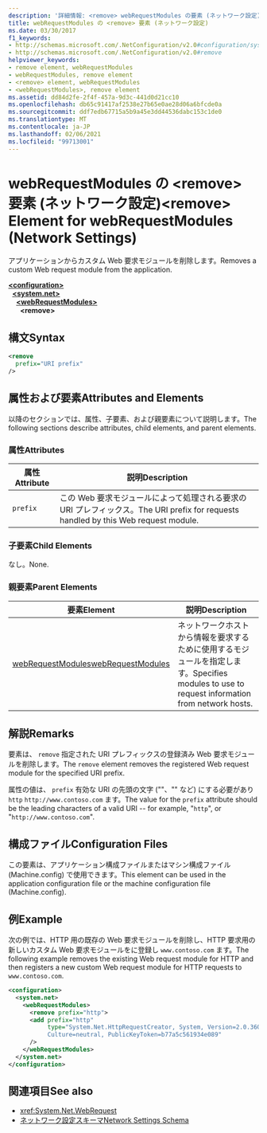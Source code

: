 ```yaml
---
description: '詳細情報: <remove> webRequestModules の要素 (ネットワーク設定)'
title: webRequestModules の <remove> 要素 (ネットワーク設定)
ms.date: 03/30/2017
f1_keywords:
- http://schemas.microsoft.com/.NetConfiguration/v2.0#configuration/system.net/webRequestModules/remove
- http://schemas.microsoft.com/.NetConfiguration/v2.0#remove
helpviewer_keywords:
- remove element, webRequestModules
- webRequestModules, remove element
- <remove> element, webRequestModules
- <webRequestModules>, remove element
ms.assetid: dd84d2fe-2f4f-457a-9d3c-441d0d21cc10
ms.openlocfilehash: db65c91417af2538e27b65e0ae28d06a6bfcde0a
ms.sourcegitcommit: ddf7edb67715a5b9a45e3dd44536dabc153c1de0
ms.translationtype: MT
ms.contentlocale: ja-JP
ms.lasthandoff: 02/06/2021
ms.locfileid: "99713001"
---
```

# <a name="remove-element-for-webrequestmodules-network-settings"></a><span data-ttu-id="35512-103">webRequestModules の \<remove> 要素 (ネットワーク設定)</span><span class="sxs-lookup"><span data-stu-id="35512-103">\<remove> Element for webRequestModules (Network Settings)</span></span>

<span data-ttu-id="35512-104">アプリケーションからカスタム Web 要求モジュールを削除します。</span><span class="sxs-lookup"><span data-stu-id="35512-104">Removes a custom Web request module from the application.</span></span>  
  
[**\<configuration>**](../configuration-element.md)\
&nbsp;&nbsp;[**\<system.net>**](system-net-element-network-settings.md)\
&nbsp;&nbsp;&nbsp;&nbsp;[**\<webRequestModules>**](webrequestmodules-element-network-settings.md)\
&nbsp;&nbsp;&nbsp;&nbsp;&nbsp;&nbsp;**\<remove>**
  
## <a name="syntax"></a><span data-ttu-id="35512-105">構文</span><span class="sxs-lookup"><span data-stu-id="35512-105">Syntax</span></span>  
  
```xml  
<remove
  prefix="URI prefix"
/>  
```  
  
## <a name="attributes-and-elements"></a><span data-ttu-id="35512-106">属性および要素</span><span class="sxs-lookup"><span data-stu-id="35512-106">Attributes and Elements</span></span>  

 <span data-ttu-id="35512-107">以降のセクションでは、属性、子要素、および親要素について説明します。</span><span class="sxs-lookup"><span data-stu-id="35512-107">The following sections describe attributes, child elements, and parent elements.</span></span>  
  
### <a name="attributes"></a><span data-ttu-id="35512-108">属性</span><span class="sxs-lookup"><span data-stu-id="35512-108">Attributes</span></span>  
  
|<span data-ttu-id="35512-109">**属性**</span><span class="sxs-lookup"><span data-stu-id="35512-109">**Attribute**</span></span>|<span data-ttu-id="35512-110">**説明**</span><span class="sxs-lookup"><span data-stu-id="35512-110">**Description**</span></span>|  
|-------------------|---------------------|  
|`prefix`|<span data-ttu-id="35512-111">この Web 要求モジュールによって処理される要求の URI プレフィックス。</span><span class="sxs-lookup"><span data-stu-id="35512-111">The URI prefix for requests handled by this Web request module.</span></span>|  
  
### <a name="child-elements"></a><span data-ttu-id="35512-112">子要素</span><span class="sxs-lookup"><span data-stu-id="35512-112">Child Elements</span></span>  

 <span data-ttu-id="35512-113">なし。</span><span class="sxs-lookup"><span data-stu-id="35512-113">None.</span></span>  
  
### <a name="parent-elements"></a><span data-ttu-id="35512-114">親要素</span><span class="sxs-lookup"><span data-stu-id="35512-114">Parent Elements</span></span>  
  
|<span data-ttu-id="35512-115">**要素**</span><span class="sxs-lookup"><span data-stu-id="35512-115">**Element**</span></span>|<span data-ttu-id="35512-116">**説明**</span><span class="sxs-lookup"><span data-stu-id="35512-116">**Description**</span></span>|  
|-----------------|---------------------|  
|[<span data-ttu-id="35512-117">webRequestModules</span><span class="sxs-lookup"><span data-stu-id="35512-117">webRequestModules</span></span>](webrequestmodules-element-network-settings.md)|<span data-ttu-id="35512-118">ネットワークホストから情報を要求するために使用するモジュールを指定します。</span><span class="sxs-lookup"><span data-stu-id="35512-118">Specifies modules to use to request information from network hosts.</span></span>|  
  
## <a name="remarks"></a><span data-ttu-id="35512-119">解説</span><span class="sxs-lookup"><span data-stu-id="35512-119">Remarks</span></span>  

 <span data-ttu-id="35512-120">要素は、 `remove` 指定された URI プレフィックスの登録済み Web 要求モジュールを削除します。</span><span class="sxs-lookup"><span data-stu-id="35512-120">The `remove` element removes the registered Web request module for the specified URI prefix.</span></span>  
  
 <span data-ttu-id="35512-121">属性の値は、 `prefix` 有効な URI の先頭の文字 (""、"" など) にする必要があり `http` `http://www.contoso.com` ます。</span><span class="sxs-lookup"><span data-stu-id="35512-121">The value for the `prefix` attribute should be the leading characters of a valid URI -- for example, "`http`", or "`http://www.contoso.com`".</span></span>  
  
## <a name="configuration-files"></a><span data-ttu-id="35512-122">構成ファイル</span><span class="sxs-lookup"><span data-stu-id="35512-122">Configuration Files</span></span>  

 <span data-ttu-id="35512-123">この要素は、アプリケーション構成ファイルまたはマシン構成ファイル (Machine.config) で使用できます。</span><span class="sxs-lookup"><span data-stu-id="35512-123">This element can be used in the application configuration file or the machine configuration file (Machine.config).</span></span>  
  
## <a name="example"></a><span data-ttu-id="35512-124">例</span><span class="sxs-lookup"><span data-stu-id="35512-124">Example</span></span>  

<span data-ttu-id="35512-125">次の例では、HTTP 用の既存の Web 要求モジュールを削除し、HTTP 要求用の新しいカスタム Web 要求モジュールをに登録し `www.contoso.com` ます。</span><span class="sxs-lookup"><span data-stu-id="35512-125">The following example removes the existing Web request module for HTTP and then registers a new custom Web request module for HTTP requests to `www.contoso.com`.</span></span>
  
```xml  
<configuration>  
  <system.net>  
    <webRequestModules>  
      <remove prefix="http">  
      <add prefix="http"  
           type="System.Net.HttpRequestCreator, System, Version=2.0.3600.0,  
           Culture=neutral, PublicKeyToken=b77a5c561934e089"  
      />  
    </webRequestModules>  
  </system.net>  
</configuration>  
```  
  
## <a name="see-also"></a><span data-ttu-id="35512-126">関連項目</span><span class="sxs-lookup"><span data-stu-id="35512-126">See also</span></span>

- <xref:System.Net.WebRequest>
- [<span data-ttu-id="35512-127">ネットワーク設定スキーマ</span><span class="sxs-lookup"><span data-stu-id="35512-127">Network Settings Schema</span></span>](index.md)
